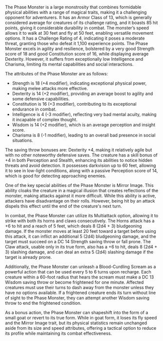The Phase Monster is a large monstrosity that combines formidable physical abilities with a range of magical traits, making it a challenging opponent for adventurers. It has an Armor Class of 13, which is generally considered average for creatures of its challenge rating, and it boasts 85 hit points, giving it considerable durability in combat. The monster’s speed allows it to walk at 30 feet and fly at 50 feet, enabling versatile movement options. It has a Challenge Rating of 4, indicating it poses a moderate threat, granting those who defeat it 1,100 experience points. The Phase Monster excels in agility and resilience, bolstered by a very good Strength score of 18 and good Constitution score of 16, while displaying average Dexterity. However, it suffers from exceptionally low Intelligence and Charisma, limiting its mental capabilities and social interactions.

The attributes of the Phase Monster are as follows: 
- Strength is 18 (+4 modifier), indicating exceptional physical power, making melee attacks more effective.
- Dexterity is 14 (+2 modifier), providing an average boost to agility and some defensive capabilities.
- Constitution is 16 (+3 modifier), contributing to its exceptional endurance in combat.
- Intelligence is 4 (-3 modifier), reflecting very bad mental acuity, making it incapable of complex thought.
- Wisdom is 14 (+2 modifier), which is an average perception and insight score.
- Charisma is 8 (-1 modifier), leading to an overall bad presence in social situations.

The saving throw bonuses are: Dexterity +4, making it relatively agile but with no other noteworthy defensive saves. The creature has a skill bonus of +4 in both Perception and Stealth, enhancing its abilities to notice hidden threats and avoid detection. It possesses darkvision up to 60 feet, allowing it to see in low-light conditions, along with a passive Perception score of 14, which is good for detecting approaching enemies.

One of the key special abilities of the Phase Monster is Mirror Image. This ability cloaks the creature in a magical illusion that creates reflections of the monster, making attacks against it more difficult. While this ability is active, attackers have disadvantage on their rolls. However, being hit by an attack dispels this effect until the end of the creature's next turn.

In combat, the Phase Monster can utilize its Multiattack option, allowing it to strike with both its horns and claws consecutively. The Horns attack has a +6 to hit and a reach of 5 feet, which deals 8 (2d4 + 3) bludgeoning damage. If the monster moves at least 20 feet toward a target before using this attack, it can inflict an additional 5 (2d4) bludgeoning damage, and the target must succeed on a DC 14 Strength saving throw or fall prone. The Claw attack, usable only in its true form, also has a +6 to hit, deals 8 (2d4 + 3) slashing damage, and can deal an extra 5 (2d4) slashing damage if the target is already prone.

Additionally, the Phase Monster can unleash a Blood-Curdling Scream as a powerful action that can be used every 5 to 6 turns upon recharge. Each creature within a 60-foot radius that hears the scream must make a DC 13 Wisdom saving throw or become frightened for one minute. Affected creatures must use their turns to dash away from the monster unless they have no options available. If a frightened creature ends its turn without line of sight to the Phase Monster, they can attempt another Wisdom saving throw to end the frightened condition.

As a bonus action, the Phase Monster can shapeshift into the form of a small goat or revert to its true form. While in goat form, it loses its fly speed and the Mirror Image trait, but its physical statistics remain unchanged aside from its size and speed attributes, offering a tactical option to reduce its profile while maintaining its combat effectiveness.